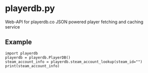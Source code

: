 # playerdb.py
Web-API for playerdb.co JSON powered player fetching and caching service

## Example
```python3
import playerdb
playerdb = playerdb.PlayerDB()
steam_account_info = playerdb.steam_account_lookup(steam_id="")
print(steam_account_info)
```
